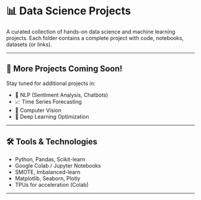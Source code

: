 # 📊 Data Science Projects

A curated collection of hands-on data science and machine learning projects. Each folder contains a complete project with code, notebooks, datasets (or links).

---

## 📌 More Projects Coming Soon!

Stay tuned for additional projects in:

- 🧠 NLP (Sentiment Analysis, Chatbots)
- 📈 Time Series Forecasting
- 🧬 Computer Vision
- 🎯 Deep Learning Optimization

---

## 🛠️ Tools & Technologies

- Python, Pandas, Scikit-learn
- Google Colab / Jupyter Notebooks
- SMOTE, Imbalanced-learn
- Matplotlib, Seaborn, Plotly
- TPUs for acceleration (Colab)

---
